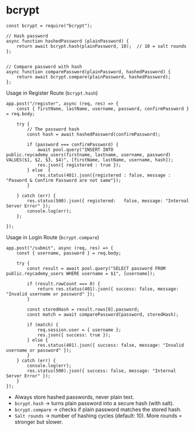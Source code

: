 # bcrypt

    const bcrypt = require("bcrypt");

    // Hash password
    async function hashedPassword (plainPassword) {
        return await bcrypt.hash(plainPassword, 10);  // 10 = salt rounds
    };


    // Compare password with hash
    async function comparePassword(plainPassword, hashedPassword) {
        return await bcrypt.compare(plainPassword, hashedPassword);
    };

Usage in Register Route (`bcrypt.hash`)

    app.post("/register", async (req, res) => {
        const { firstName, lastName, username, password, confirmPassword } = req.body;

        try {
            // The password hash
            const hash = await hashedPassword(confirmPassword);

            if (password === confirmPassword) {     
                await pool.query("INSERT INTO public.reycademy_users(firstname, lastname, username, password) VALUES($1, $2, $3, $4)", [firstName, lastName, username, hash]);
                res.json({ registered : true });
            } else  {
                res.status(401).json({registered : false, message : "Pasword & Confirm Password are not same"});
            }
            
        } catch (err) {
            res.status(500).json({ registered:   false, message: "Internal Server Error" });
            console.log(err);
        };

    });

Usage in Login Route (`bcrypt.compare`)

    app.post("/submit", async (req, res) => {
        const { username, password } = req.body;

        try {
            const result = await pool.query("SELECT password FROM public.reycademy_users WHERE username = $1", [username]);

            if (result.rowCount === 0) {
                return res.status(401).json({ success: false, message: "Invalid username or password" });
            }   
            
            const storedHash = result.rows[0].password;
            const match = await comparePassword(password, storedHash);

            if (match) {
                req.session.user = { username };
                res.json({ success: true });
            } else {
                res.status(401).json({ success: false, message: "Invalid username or password" });
            }
        } catch (err) {
            console.log(err);
            res.status(500).json({ success: false, message: "Internal Server Error" });
        }
    });

- Always store hashed passwords, never plain text.
- `bcrypt.hash` → turns plain password into a secure hash (with salt).
- `bcrypt.compare` → checks if plain password matches the stored hash.
- `Salt rounds` → number of hashing cycles (default: 10). More rounds = stronger but slower.
